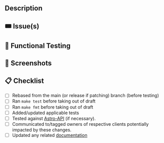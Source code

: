## Description

<!--- Describe the purpose of this pull request. --->

## 🎟 Issue(s)

## 🧪 Functional Testing

<!--- List the functional testing steps to confirm this feature or fix. --->

## 📸 Screenshots

<!--- Add screenshots to illustrate the validity of these changes. --->

## 📋 Checklist

- [ ] Rebased from the main (or release if patching) branch (before testing)
- [ ] Ran `make test` before taking out of draft
- [ ] Ran `make fmt` before taking out of draft
- [ ] Added/updated applicable tests
- [ ] Tested against [Astro-API](https://github.com/astronomer/astro/) (if necessary).
- [ ] Communicated to/tagged owners of respective clients potentially impacted by these changes.
- [ ] Updated any related [documentation](https://github.com/astronomer/docs/)
